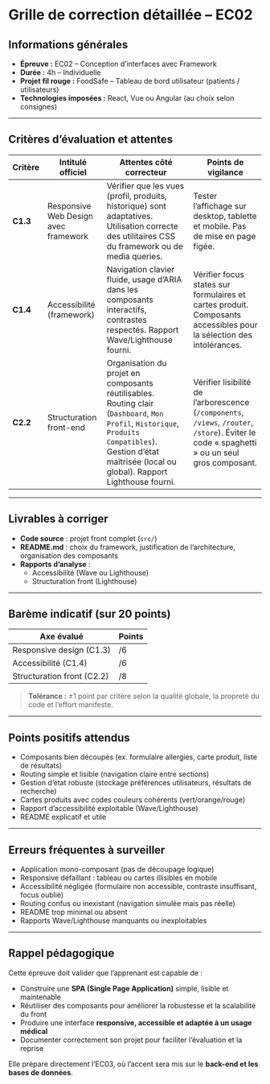 # Grille de correction détaillée – EC02

## Informations générales

- **Épreuve :** EC02 – Conception d’interfaces avec Framework
- **Durée :** 4h – Individuelle
- **Projet fil rouge :** FoodSafe – Tableau de bord utilisateur (patients / utilisateurs)
- **Technologies imposées :** React, Vue ou Angular (au choix selon consignes)

---

## Critères d’évaluation et attentes

| Critère  | Intitulé officiel                    | Attentes côté correcteur                                                                                                                                                                                    | Points de vigilance                                                                                                                           |
|----------|--------------------------------------|-------------------------------------------------------------------------------------------------------------------------------------------------------------------------------------------------------------|-----------------------------------------------------------------------------------------------------------------------------------------------|
| **C1.3** | Responsive Web Design avec framework | Vérifier que les vues (profil, produits, historique) sont adaptatives. Utilisation correcte des utilitaires CSS du framework ou de media queries.                                                           | Tester l’affichage sur desktop, tablette et mobile. Pas de mise en page figée.                                                                |
| **C1.4** | Accessibilité (framework)            | Navigation clavier fluide, usage d’ARIA dans les composants interactifs, contrastes respectés. Rapport Wave/Lighthouse fourni.                                                                              | Vérifier focus states sur formulaires et cartes produit. Composants accessibles pour la sélection des intolérances.                           |
| **C2.2** | Structuration front-end              | Organisation du projet en composants réutilisables. Routing clair (`Dashboard`, `Mon Profil`, `Historique`, `Produits Compatibles`). Gestion d’état maîtrisée (local ou global). Rapport Lighthouse fourni. | Vérifier lisibilité de l’arborescence (`/components`, `/views`, `/router`, `/store`). Éviter le code « spaghetti » ou un seul gros composant. |

---

## Livrables à corriger

- **Code source** : projet front complet (`src/`)
- **README.md** : choix du framework, justification de l’architecture, organisation des composants
- **Rapports d’analyse** :
    - Accessibilité (Wave ou Lighthouse)
    - Structuration front (Lighthouse)

---

## Barème indicatif (sur 20 points)

| Axe évalué                 | Points |
|----------------------------|--------|
| Responsive design (C1.3)   | /6     |
| Accessibilité (C1.4)       | /6     |
| Structuration front (C2.2) | /8     |

> **Tolérance :** ±1 point par critère selon la qualité globale, la propreté du code et l’effort manifeste.

---

## Points positifs attendus

- Composants bien découpés (ex. formulaire allergies, carte produit, liste de résultats)
- Routing simple et lisible (navigation claire entre sections)
- Gestion d’état robuste (stockage préférences utilisateurs, résultats de recherche)
- Cartes produits avec codes couleurs cohérents (vert/orange/rouge)
- Rapport d’accessibilité exploitable (Wave/Lighthouse)
- README explicatif et utile

---

## Erreurs fréquentes à surveiller

- Application mono-composant (pas de découpage logique)
- Responsive défaillant : tableau ou cartes illisibles en mobile
- Accessibilité négligée (formulaire non accessible, contraste insuffisant, focus oublié)
- Routing confus ou inexistant (navigation simulée mais pas réelle)
- README trop minimal ou absent
- Rapports Wave/Lighthouse manquants ou inexploitables

---

## Rappel pédagogique

Cette épreuve doit valider que l’apprenant est capable de :

- Construire une **SPA (Single Page Application)** simple, lisible et maintenable
- Réutiliser des composants pour améliorer la robustesse et la scalabilité du front
- Produire une interface **responsive, accessible et adaptée à un usage médical**
- Documenter correctement son projet pour faciliter l’évaluation et la reprise

Elle prépare directement l’EC03, où l’accent sera mis sur le **back-end et les bases de données**.
